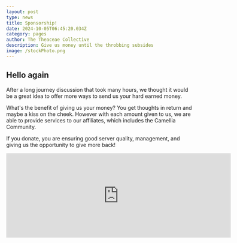 ```yaml
---
layout: post
type: news
title: Sponsorship!
date: 2024-10-05T06:45:20.034Z
category: pages
author: The Theaceae Collective
description: Give us money until the throbbing subsides
image: /stockPhoto.png
---
```


## Hello again

After a long journey discussion that took many hours, we thought it would be a great idea to offer more ways to send us your hard earned money.

What's the benefit of giving us your money? You get thoughts in return and maybe a kiss on the cheek. However with each amount given to us, we are able to provide services to our affiliates, which includes the Camellia Community.

If you donate, you are ensuring good server quality, management, and giving us the opportunity to give more back!

<iframe src="https://github.com/sponsors/CamelliaCommunity/card" title="Sponsor CamelliaCommunity" height="225" width="600" style="border: 0;"></iframe>
